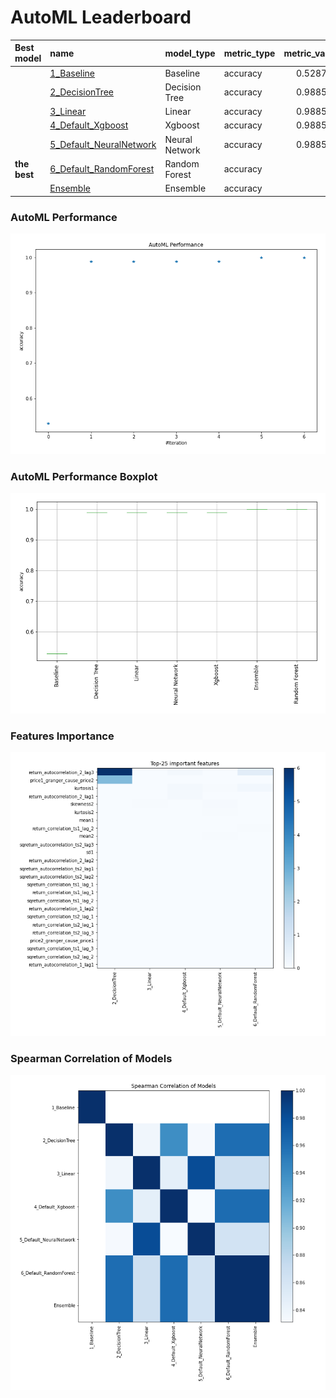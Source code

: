 # AutoML Leaderboard

| Best model   | name                                                         | model_type     | metric_type   |   metric_value |   train_time |
|:-------------|:-------------------------------------------------------------|:---------------|:--------------|---------------:|-------------:|
|              | [1_Baseline](1_Baseline/README.md)                           | Baseline       | accuracy      |       0.528736 |         4.82 |
|              | [2_DecisionTree](2_DecisionTree/README.md)                   | Decision Tree  | accuracy      |       0.988506 |         4.34 |
|              | [3_Linear](3_Linear/README.md)                               | Linear         | accuracy      |       0.988506 |         3.56 |
|              | [4_Default_Xgboost](4_Default_Xgboost/README.md)             | Xgboost        | accuracy      |       0.988506 |         3.51 |
|              | [5_Default_NeuralNetwork](5_Default_NeuralNetwork/README.md) | Neural Network | accuracy      |       0.988506 |         2.04 |
| **the best** | [6_Default_RandomForest](6_Default_RandomForest/README.md)   | Random Forest  | accuracy      |       1        |         6.89 |
|              | [Ensemble](Ensemble/README.md)                               | Ensemble       | accuracy      |       1        |         0.19 |

### AutoML Performance
![AutoML Performance](ldb_performance.png)

### AutoML Performance Boxplot
![AutoML Performance Boxplot](ldb_performance_boxplot.png)

### Features Importance
![features importance across models](features_heatmap.png)



### Spearman Correlation of Models
![models spearman correlation](correlation_heatmap.png)

